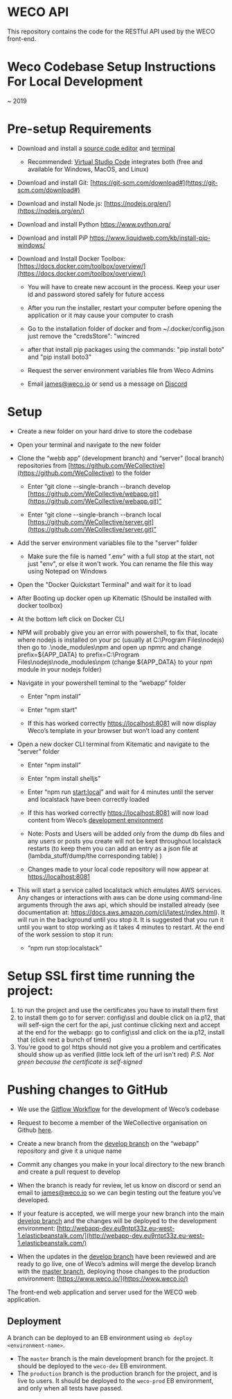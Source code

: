 # WECO API

This repository contains the code for the RESTful API used by the WECO front-end.



# **Weco Codebase Setup Instructions For Local Development**
~ 2019

# Pre-setup Requirements

-   Download and install a [source code editor](https://en.wikipedia.org/wiki/Source_code_editor) and [terminal](https://www.quora.com/In-coding-terms-what-is-a-terminal-and-what-is-it-used-for)
    

	-   Recommended: [Virtual Studio Code](https://code.visualstudio.com/) integrates both (free and available for Windows, MacOS, and Linux)
    

-   Download and install Git: [](https://git-scm.com/download) [https://git-scm.com/download#](https://git-scm.com/download#)
    
-   Download and install Node.js: [https://nodejs.org/en/](https://nodejs.org/en/)

-   Download and install Python https://www.python.org/

-   Download and install PiP https://www.liquidweb.com/kb/install-pip-windows/
    
-   Download and Install Docker Toolbox: [https://docs.docker.com/toolbox/overview/](https://docs.docker.com/toolbox/overview/)
    
	-   You will have to create new account in the process. Keep your user id and password stored safely for future access
	
	-   After you run the installer, restart your computer before opening the application or it may cause your computer to crash
	
	-   Go to the installation folder of docker and from ~/.docker/config.json just remove the "credsStore": "wincred
	
	-   after that install pip packages using the commands:
			"pip install boto" and
			"pip install boto3"
	
	-   Request the server environment variables file from Weco Admins
    
	-   Email james@weco.io or send us a message on [Discord](https://discord.gg/n4xqXj7)    

# Setup

-   Create a new folder on your hard drive to store the codebase
    
-   Open your terminal and navigate to the new folder
    
-   Clone the “webb app” (development branch) and “server” (local branch) repositories from [https://github.com/WeCollective](https://github.com/WeCollective) to the folder

	-   Enter “git clone --single-branch --branch develop [https://github.com/WeCollective/webapp.git](https://github.com/WeCollective/webapp.git)”
    
	-   Enter “git clone --single-branch --branch local [https://github.com/WeCollective/server.git](https://github.com/WeCollective/server.git)”

-   Add the server environment variables file to the "server" folder

	-   Make sure the file is named ".env" with a full stop at the start, not just "env", or else it won't work. You can rename the file this way using Notepad on Windows
	
-   Open the "Docker Quickstart Terminal" and wait for it to load

-   After Booting up docker open up Kitematic (Should be installed with docker toolbox)

-   At the bottom left click on Docker CLI

-   NPM will probably give you an error with powershell, to fix that, locate where nodejs is installed on your pc (usually at C:\Program Files\nodejs) then go to .\node_modules\npm and open up npmrc and change prefix=${APP_DATA} to prefix=C:\Program Files\nodejs\node_modules\npm    (change ${APP_DATA} to your npm module in your nodejs folder)

-   Navigate in your powershell teminal to the “webapp” folder 

	-   Enter “npm install”
    
	-   Enter “npm start”
    
	-   If this has worked correctly [https://localhost:8081](https://localhost:8081/) will now display Weco’s template in your browser but won’t load any content

-   Open a new docker CLI terminal from Kitematic and navigate to the “server” folder

	-   Enter “npm install”

	-   Enter “npm install shelljs”
    
	-   Enter “npm run [start:local](https://github.com/WeCollective/server/blob/master/package.json#L15)” and wait for 4 minutes until the server and localstack have been correctly loaded
    
	-   If this has worked correctly [https://localhost:8081](https://localhost:8081/) will now load content from Weco’s [development environment](https://en.wikipedia.org/wiki/Deployment_environment#Development)

	-   Note: Posts and Users will be added only from the dump db files and any users or posts you create will not be kept throughout localstack restarts (to keep them you can add an entry as a json file at (lambda_stuff/dump/the corresponding table) )
    
	-   Changes made to your local code repository will now appear at [](https://localhost:8081/) [https://localhost:8081](https://localhost:8081)

-   This will start a service called localstack which emulates AWS services. Any changes or interactions with aws can be done using command-line arguments through the aws api, which should be installed already (see documentation at: https://docs.aws.amazon.com/cli/latest/index.html). It will run in the background until you stop it. It is suggested that you run it until you want to stop working as it takes 4 minutes to restart. At the end of the work session to stop it run:

	-   “npm run stop:localstack”
    
# Setup SSL first time running the project:

1. to run the project and use the certificates you have to install them first
2. to install them go to
	for server: config\ssl and double click on ia.p12, that will self-sign the cert for the api, just continue clicking next and accept at the end
	for the webapp: go to config\ssl and click on the ia.p12, install that (click next a bunch of times)
3. You're good to go! https should not give you a problem and certificates should show up as verified (little lock left of the url isn't red)
_P.S. Not green because the certificate is self-signed_


# Pushing changes to GitHub

-   We use the [Gitflow Workflow](https://www.atlassian.com/git/tutorials/comparing-workflows/gitflow-workflow) for the development of Weco’s codebase
    
-   Request to become a member of the WeCollective organisation on Github [here](https://github.com/orgs/WeCollective/people).
    
-   Create a new branch from the [develop branch](https://github.com/WeCollective/webapp/tree/develop) on the “webapp” repository and give it a unique name
    
-   Commit any changes you make in your local directory to the new branch and create a pull request to develop
    
-   When the branch is ready for review, let us know on discord or send an email to [james@weco.io](mailto:james@weco.io) so we can begin testing  out the feature you’ve developed.
    
-   If your feature is accepted, we will merge your new branch into the main [develop branch](https://github.com/WeCollective/webapp/tree/develop) and the changes will be deployed to the development environment: [http://webapp-dev.eu9ntpt33z.eu-west-1.elasticbeanstalk.com/](http://webapp-dev.eu9ntpt33z.eu-west-1.elasticbeanstalk.com/)
    
-   When the updates in the [develop branch](https://github.com/WeCollective/webapp/tree/develop) have been reviewed and are ready to go live, one of Weco’s admins will merge the develop branch with the [master branch](https://github.com/WeCollective/webapp), deploying those changes to the production environment: [https://www.weco.io/](https://www.weco.io/)

The front-end web application and server used for the WECO web application.

## Deployment
A branch can be deployed to an EB environment using `eb deploy <environment-name>`.

- The `master` branch is the main development branch for the project. It should be deployed to the `weco-dev` EB environment.
- The `production` branch is the production branch for the project, and is live to users. It should be deployed to the `weco-prod` EB environment, and only when all tests have passed.

